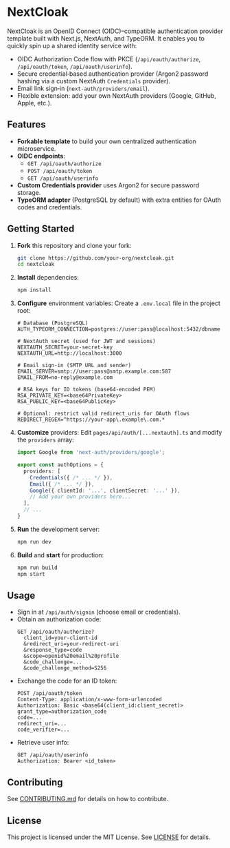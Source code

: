 # NextCloak

NextCloak is an OpenID Connect (OIDC)–compatible authentication provider template built with Next.js, NextAuth, and TypeORM. It enables you to quickly spin up a shared identity service with:

- OIDC Authorization Code flow with PKCE (`/api/oauth/authorize`, `/api/oauth/token`, `/api/oauth/userinfo`).
- Secure credential‑based authentication provider (Argon2 password hashing via a custom NextAuth `Credentials` provider).
- Email link sign‑in (`next-auth/providers/email`).
- Flexible extension: add your own NextAuth providers (Google, GitHub, Apple, etc.).

## Features

- **Forkable template** to build your own centralized authentication microservice.
- **OIDC endpoints**:
  - `GET /api/oauth/authorize`
  - `POST /api/oauth/token`
  - `GET /api/oauth/userinfo`
- **Custom Credentials provider** uses Argon2 for secure password storage.
- **TypeORM adapter** (PostgreSQL by default) with extra entities for OAuth codes and credentials.

## Getting Started

1. **Fork** this repository and clone your fork:
   ```sh
   git clone https://github.com/your-org/nextcloak.git
   cd nextcloak
   ```
2. **Install** dependencies:
   ```sh
   npm install
   ```
3. **Configure** environment variables:
   Create a `.env.local` file in the project root:
   ```env
   # Database (PostgreSQL)
   AUTH_TYPEORM_CONNECTION=postgres://user:pass@localhost:5432/dbname

   # NextAuth secret (used for JWT and sessions)
   NEXTAUTH_SECRET=your-secret-key
   NEXTAUTH_URL=http://localhost:3000

   # Email sign‑in (SMTP URL and sender)
   EMAIL_SERVER=smtp://user:pass@smtp.example.com:587
   EMAIL_FROM=no-reply@example.com

   # RSA keys for ID tokens (base64‑encoded PEM)
   RSA_PRIVATE_KEY=<base64PrivateKey>
   RSA_PUBLIC_KEY=<base64PublicKey>

   # Optional: restrict valid redirect_uris for OAuth flows
   REDIRECT_REGEX=^https://your-app\.example\.com.*
   ```
4. **Customize** providers:
   Edit `pages/api/auth/[...nextauth].ts` and modify the `providers` array:
   ```ts
   import Google from 'next-auth/providers/google';

   export const authOptions = {
     providers: [
       Credentials({ /* ... */ }),
       Email({ /* ... */ }),
       Google({ clientId: '...', clientSecret: '...' }),
       // Add your own providers here...
     ],
     // ...
   }
   ```
5. **Run** the development server:
   ```sh
   npm run dev
   ```
6. **Build** and **start** for production:
   ```sh
   npm run build
   npm start
   ```

## Usage

- Sign in at `/api/auth/signin` (choose email or credentials).
- Obtain an authorization code:
  ```
  GET /api/oauth/authorize?
    client_id=your-client-id
    &redirect_uri=your-redirect-uri
    &response_type=code
    &scope=openid%20email%20profile
    &code_challenge=...
    &code_challenge_method=S256
  ```
- Exchange the code for an ID token:
  ```
  POST /api/oauth/token
  Content-Type: application/x-www-form-urlencoded
  Authorization: Basic <base64(client_id:client_secret)>
  grant_type=authorization_code
  code=...
  redirect_uri=...
  code_verifier=...
  ```
- Retrieve user info:
  ```
  GET /api/oauth/userinfo
  Authorization: Bearer <id_token>
  ```

## Contributing

See [CONTRIBUTING.md](CONTRIBUTING.md) for details on how to contribute.

## License

This project is licensed under the MIT License. See [LICENSE](LICENSE) for details.


